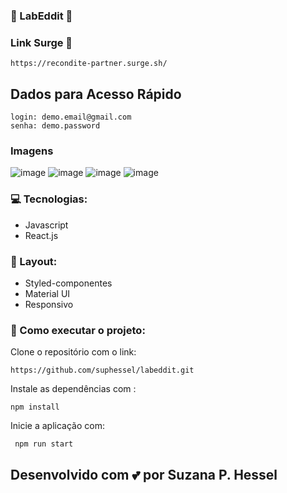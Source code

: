 ### 🤖 LabEddit  🤖 

### Link Surge 🔗 
```
https://recondite-partner.surge.sh/
```
## Dados para Acesso Rápido
```
login: demo.email@gmail.com
senha: demo.password
```

### Imagens
![image](https://user-images.githubusercontent.com/83228763/126927566-1d360637-5fbd-45ce-a86d-57035ce6ab7c.png)
![image](https://user-images.githubusercontent.com/83228763/126927606-aa448488-30c8-4d35-b902-d61856f263f1.png)
![image](https://user-images.githubusercontent.com/83228763/126927631-886d5b59-8009-4e93-a53b-7d4ab7cd33ab.png)
![image](https://user-images.githubusercontent.com/83228763/126927659-ba26d864-bd47-4b28-abe5-39e343074a6a.png)


### 💻 Tecnologias: 
 - Javascript
 - React.js
 

### 🎨 Layout:
 - Styled-componentes
 - Material UI
 - Responsivo


### 🔨 Como executar o projeto:

Clone o repositório com o link: 
```
https://github.com/suphessel/labeddit.git
```
Instale as dependências com :
```
npm install
```
Inicie a aplicação com:
```
 npm run start
 ```

## Desenvolvido com 💕 por Suzana P. Hessel
